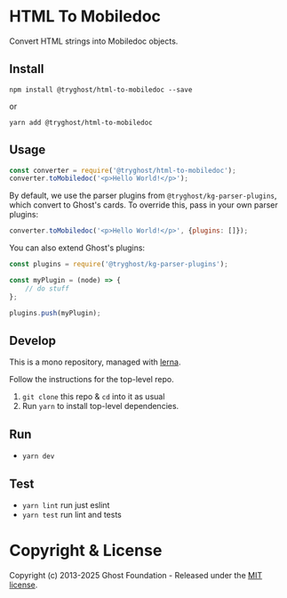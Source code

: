 # HTML To Mobiledoc

Convert HTML strings into Mobiledoc objects.

## Install

`npm install @tryghost/html-to-mobiledoc --save`

or

`yarn add @tryghost/html-to-mobiledoc`


## Usage

``` js
const converter = require('@tryghost/html-to-mobiledoc');
converter.toMobiledoc('<p>Hello World!</p>');
```

By default, we use the parser plugins from `@tryghost/kg-parser-plugins`, which convert to Ghost's cards.
To override this, pass in your own parser plugins:

``` js
converter.toMobiledoc('<p>Hello World!</p>', {plugins: []});
```

You can also extend Ghost's plugins:

``` js
const plugins = require('@tryghost/kg-parser-plugins');

const myPlugin = (node) => {
    // do stuff
};

plugins.push(myPlugin);
```


## Develop

This is a mono repository, managed with [lerna](https://lernajs.io/).

Follow the instructions for the top-level repo.
1. `git clone` this repo & `cd` into it as usual
2. Run `yarn` to install top-level dependencies.


## Run

- `yarn dev`


## Test

- `yarn lint` run just eslint
- `yarn test` run lint and tests




# Copyright & License

Copyright (c) 2013-2025 Ghost Foundation - Released under the [MIT license](LICENSE).
